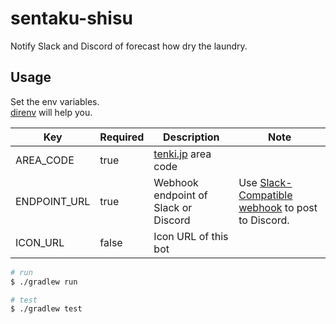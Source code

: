 # sentaku-shisu

Notify Slack and Discord of forecast how dry the laundry.

## Usage

Set the env variables.  
[direnv](https://github.com/direnv/direnv) will help you.

| Key              | Required | Description                                  | Note       |
| ---------------- | -------- | -------------------------------------------- | ---------- |
| AREA_CODE        | true     | [tenki.jp](https://tenki.jp/) area code      |            |
| ENDPOINT_URL     | true     | Webhook endpoint of Slack or Discord         | Use [Slack-Compatible webhook](https://discordapp.com/developers/docs/resources/webhook#execute-slackcompatible-webhook) to post to Discord. |
| ICON_URL         | false    | Icon URL of this bot                         |            |

```bash
# run
$ ./gradlew run 

# test
$ ./gradlew test
```
